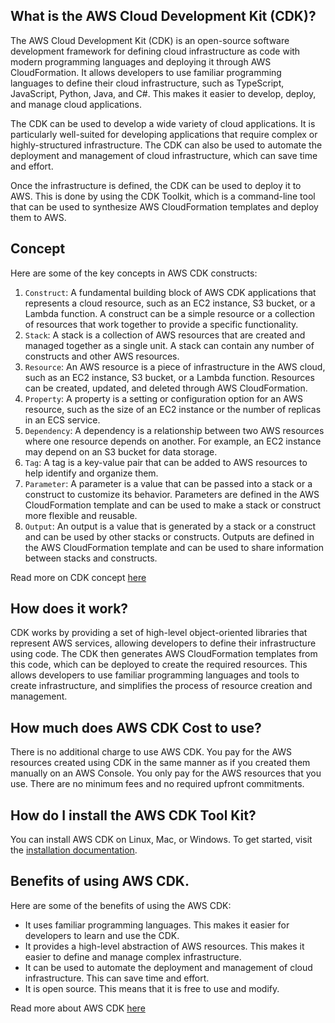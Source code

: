 ## What is the AWS Cloud Development Kit (CDK)?
The AWS Cloud Development Kit (CDK) is an open-source software development framework for defining cloud infrastructure as code with modern programming languages and deploying it through AWS CloudFormation. It allows developers to use familiar programming languages to define their cloud infrastructure, such as TypeScript, JavaScript, Python, Java, and C#. This makes it easier to develop, deploy, and manage cloud applications.

The CDK can be used to develop a wide variety of cloud applications. It is particularly well-suited for developing applications that require complex or highly-structured infrastructure. The CDK can also be used to automate the deployment and management of cloud infrastructure, which can save time and effort.


Once the infrastructure is defined, the CDK can be used to deploy it to AWS. This is done by using the CDK Toolkit, which is a command-line tool that can be used to synthesize AWS CloudFormation templates and deploy them to AWS.


## Concept

Here are some of the key concepts in AWS CDK constructs:

1. `Construct`: A fundamental building block of AWS CDK applications that represents a cloud resource, such as an EC2 instance, S3 bucket, or a Lambda function. A construct can be a simple resource or a collection of resources that work together to provide a specific functionality.
2. `Stack`: A stack is a collection of AWS resources that are created and managed together as a single unit. A stack can contain any number of constructs and other AWS resources.
3. `Resource`: An AWS resource is a piece of infrastructure in the AWS cloud, such as an EC2 instance, S3 bucket, or a Lambda function. Resources can be created, updated, and deleted through AWS CloudFormation.
4. `Property`: A property is a setting or configuration option for an AWS resource, such as the size of an EC2 instance or the number of replicas in an ECS service.
5. `Dependency`: A dependency is a relationship between two AWS resources where one resource depends on another. For example, an EC2 instance may depend on an S3 bucket for data storage.
6. `Tag`: A tag is a key-value pair that can be added to AWS resources to help identify and organize them.
7. `Parameter`: A parameter is a value that can be passed into a stack or a construct to customize its behavior. Parameters are defined in the AWS CloudFormation template and can be used to make a stack or construct more flexible and reusable.
8. `Output`: An output is a value that is generated by a stack or a construct and can be used by other stacks or constructs. Outputs are defined in the AWS CloudFormation template and can be used to share information between stacks and constructs.

Read more on CDK concept [here](https://docs.aws.amazon.com/cdk/v2/guide/)

## How does it work?
CDK works by providing a set of high-level object-oriented libraries that represent AWS services, allowing developers to define their infrastructure using code. The CDK then generates AWS CloudFormation templates from this code, which can be deployed to create the required resources. This allows developers to use familiar programming languages and tools to create infrastructure, and simplifies the process of resource creation and management.


## How much does AWS CDK Cost to use?
There is no additional charge to use AWS CDK. You pay for the AWS resources created using CDK in the same manner as if you created them manually on an AWS Console. You only pay for the AWS resources that you use. There are no minimum fees and no required upfront commitments.

## How do I install the AWS CDK Tool Kit?
You can install AWS CDK on Linux, Mac, or Windows. To get started, visit the [installation documentation](https://aws.amazon.com/getting-started/guides/setup-cdk/module-two/).

## Benefits of using AWS CDK.

Here are some of the benefits of using the AWS CDK:

- It uses familiar programming languages. This makes it easier for developers to learn and use the CDK.
- It provides a high-level abstraction of AWS resources. This makes it easier to define and manage complex infrastructure.
- It can be used to automate the deployment and management of cloud infrastructure. This can save time and effort.
- It is open source. This means that it is free to use and modify.

Read more about AWS CDK [here](https://docs.aws.amazon.com/cdk)